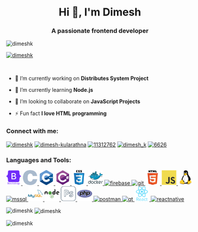 <h1 align="center">Hi 👋, I'm Dimesh</h1>
<h3 align="center">A passionate frontend developer</h3>

<p align="left"> <img src="https://komarev.com/ghpvc/?username=dimeshk&label=Profile%20views&color=0e75b6&style=flat" alt="dimeshk" /> </p>

<p align="left"> <a href="https://github.com/ryo-ma/github-profile-trophy"><img src="https://github-profile-trophy.vercel.app/?username=dimeshk" alt="dimeshk" /></a> </p>

<p align="left"> <a href="https://twitter.com/" target="blank"><img src="https://img.shields.io/twitter/follow/?logo=twitter&style=for-the-badge" alt="" /></a> </p>

- 🔭 I’m currently working on **Distributes System Project**

- 🌱 I’m currently learning **Node.js**

- 👯 I’m looking to collaborate on **JavaScript Projects**

- ⚡ Fun fact **I love HTML programming**

<h3 align="left">Connect with me:</h3>
<p align="left">
<a href="https://dev.to/dimeshk" target="blank"><img align="center" src="https://cdn.jsdelivr.net/npm/simple-icons@3.0.1/icons/dev-dot-to.svg" alt="dimeshk" height="30" width="40" /></a>
<a href="https://linkedin.com/in/dimesh-kularathna" target="blank"><img align="center" src="https://cdn.jsdelivr.net/npm/simple-icons@3.0.1/icons/linkedin.svg" alt="dimesh-kularathna" height="30" width="40" /></a>
<a href="https://stackoverflow.com/users/11312762" target="blank"><img align="center" src="https://cdn.jsdelivr.net/npm/simple-icons@3.0.1/icons/stackoverflow.svg" alt="11312762" height="30" width="40" /></a>
<a href="https://instagram.com/dimesh_k" target="blank"><img align="center" src="https://cdn.jsdelivr.net/npm/simple-icons@3.0.1/icons/instagram.svg" alt="dimesh_k" height="30" width="40" /></a>
<a href="https://discord.gg/6626" target="blank"><img align="center" src="https://cdn.jsdelivr.net/npm/simple-icons@3.0.1/icons/discord.svg" alt="6626" height="30" width="40" /></a>
</p>

<h3 align="left">Languages and Tools:</h3>
<p align="left"> <a href="https://getbootstrap.com" target="_blank"> <img src="https://raw.githubusercontent.com/devicons/devicon/master/icons/bootstrap/bootstrap-plain-wordmark.svg" alt="bootstrap" width="40" height="40"/> </a> <a href="https://www.cprogramming.com/" target="_blank"> <img src="https://raw.githubusercontent.com/devicons/devicon/master/icons/c/c-original.svg" alt="c" width="40" height="40"/> </a> <a href="https://www.w3schools.com/cpp/" target="_blank"> <img src="https://raw.githubusercontent.com/devicons/devicon/master/icons/cplusplus/cplusplus-original.svg" alt="cplusplus" width="40" height="40"/> </a> <a href="https://www.w3schools.com/cs/" target="_blank"> <img src="https://raw.githubusercontent.com/devicons/devicon/master/icons/csharp/csharp-original.svg" alt="csharp" width="40" height="40"/> </a> <a href="https://www.w3schools.com/css/" target="_blank"> <img src="https://raw.githubusercontent.com/devicons/devicon/master/icons/css3/css3-original-wordmark.svg" alt="css3" width="40" height="40"/> </a> <a href="https://www.docker.com/" target="_blank"> <img src="https://raw.githubusercontent.com/devicons/devicon/master/icons/docker/docker-original-wordmark.svg" alt="docker" width="40" height="40"/> </a> <a href="https://firebase.google.com/" target="_blank"> <img src="https://www.vectorlogo.zone/logos/firebase/firebase-icon.svg" alt="firebase" width="40" height="40"/> </a> <a href="https://git-scm.com/" target="_blank"> <img src="https://www.vectorlogo.zone/logos/git-scm/git-scm-icon.svg" alt="git" width="40" height="40"/> </a> <a href="https://www.w3.org/html/" target="_blank"> <img src="https://raw.githubusercontent.com/devicons/devicon/master/icons/html5/html5-original-wordmark.svg" alt="html5" width="40" height="40"/> </a> <a href="https://developer.mozilla.org/en-US/docs/Web/JavaScript" target="_blank"> <img src="https://raw.githubusercontent.com/devicons/devicon/master/icons/javascript/javascript-original.svg" alt="javascript" width="40" height="40"/> </a> <a href="https://www.linux.org/" target="_blank"> <img src="https://raw.githubusercontent.com/devicons/devicon/master/icons/linux/linux-original.svg" alt="linux" width="40" height="40"/> </a> <a href="https://www.microsoft.com/en-us/sql-server" target="_blank"> <img src="https://cdn.worldvectorlogo.com/logos/microsoft-sql-server.svg" alt="mssql" width="40" height="40"/> </a> <a href="https://www.mysql.com/" target="_blank"> <img src="https://raw.githubusercontent.com/devicons/devicon/master/icons/mysql/mysql-original-wordmark.svg" alt="mysql" width="40" height="40"/> </a> <a href="https://nodejs.org" target="_blank"> <img src="https://raw.githubusercontent.com/devicons/devicon/master/icons/nodejs/nodejs-original-wordmark.svg" alt="nodejs" width="40" height="40"/> </a> <a href="https://www.photoshop.com/en" target="_blank"> <img src="https://raw.githubusercontent.com/devicons/devicon/master/icons/photoshop/photoshop-line.svg" alt="photoshop" width="40" height="40"/> </a> <a href="https://www.php.net" target="_blank"> <img src="https://raw.githubusercontent.com/devicons/devicon/master/icons/php/php-original.svg" alt="php" width="40" height="40"/> </a> <a href="https://postman.com" target="_blank"> <img src="https://www.vectorlogo.zone/logos/getpostman/getpostman-icon.svg" alt="postman" width="40" height="40"/> </a> <a href="https://www.qt.io/" target="_blank"> <img src="https://upload.wikimedia.org/wikipedia/commons/0/0b/Qt_logo_2016.svg" alt="qt" width="40" height="40"/> </a> <a href="https://reactjs.org/" target="_blank"> <img src="https://raw.githubusercontent.com/devicons/devicon/master/icons/react/react-original-wordmark.svg" alt="react" width="40" height="40"/> </a> <a href="https://reactnative.dev/" target="_blank"> <img src="https://reactnative.dev/img/header_logo.svg" alt="reactnative" width="40" height="40"/> </a> </p>

<p><img align="left" src="https://github-readme-stats.vercel.app/api/top-langs?username=dimeshk&show_icons=true&locale=en&layout=compact" alt="dimeshk" /></p>

<p>&nbsp;<img align="center" src="https://github-readme-stats.vercel.app/api?username=dimeshk&show_icons=true&locale=en" alt="dimeshk" /></p>

<p><img align="center" src="https://github-readme-streak-stats.herokuapp.com/?user=dimeshk&" alt="dimeshk" /></p>
